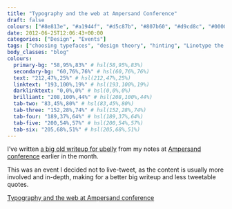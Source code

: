 ```yaml
---
title: "Typography and the web at Ampersand Conference"
draft: false
colours: ["#8e813e", "#a1944f", "#d5c87b", "#807b60", "#d9cd8c", "#000000", "#aaa588"]
date: 2012-06-25T12:06:43+00:00
categories: ["Design", "Events"]
tags: ["choosing typefaces", "design theory", "hinting", "Linotype the film", "OpenType", "relationships", "typography", "web fonts"]
body_classes: "blog"
colours:
  primary-bg: "58,95%,83%" # hsl(58,95%,83%)
  secondary-bg: "60,76%,76%" # hsl(60,76%,76%)
  text: "212,47%,25%" # hsl(212,47%,25%)
  linktext: "193,100%,19%" # hsl(193,100%,19%)
  darklinktext: "0,0%,0%" # hsl(0,0%,0%)
  brilliant: "208,100%,44%" # hsl(208,100%,44%)
  tab-two: "83,45%,80%" # hsl(83,45%,80%)
  tab-three: "152,28%,74%" # hsl(152,28%,74%)
  tab-four: "189,37%,64%" # hsl(189,37%,64%)
  tab-five: "200,54%,57%" # hsl(200,54%,57%)
  tab-six: "205,68%,51%" # hsl(205,68%,51%)
---
```


I’ve written [a big old writeup for ubelly](http://www.ubelly.com/2012/06/typography-and-the-web-at-ampersand-conference/) from my notes at [Ampersand conference](http://2012.ampersandconf.com/) earlier in the month.

This was an event I decided not to live-tweet, as the content is usually more involved and in-depth, making for a better big writeup and less tweetable quotes.

[Typography and the web at Ampersand conference](http://www.ubelly.com/2012/06/typography-and-the-web-at-ampersand-conference/)

	
